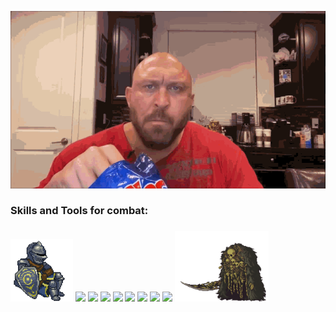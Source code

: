 </p alaing="center"> 
<img src="https://github.com/vimirsi/vimirsi/blob/main/ryback-eating-ruffles-potato-chips-rayback.gif" width= "1000" /> 
<p aling="center">   

 <h3 aling="left">Skills and Tools for combat: <h3>
     <img src="https://github.com/Higlik/Higlik/blob/main/CD1.gif" width="100" />  
     <img src="https://cdn.jsdelivr.net/gh/devicons/devicon/icons/java/java-original-wordmark.svg" width="60" />
     <img src="https://cdn.jsdelivr.net/gh/devicons/devicon/icons/spring/spring-original-wordmark.svg" width="60"  />
     <img src="https://cdn.jsdelivr.net/gh/devicons/devicon/icons/python/python-original-wordmark.svg" width= "60"/>
     <img src="https://cdn.jsdelivr.net/gh/devicons/devicon/icons/mysql/mysql-original-wordmark.svg" width="60"/>
     <img src="https://cdn.jsdelivr.net/gh/devicons/devicon/icons/react/react-original-wordmark.svg" width="60"/>
     <img src="https://cdn.jsdelivr.net/gh/devicons/devicon/icons/csharp/csharp-original.svg" width="60" />
     <img src="https://cdn.jsdelivr.net/gh/devicons/devicon/icons/html5/html5-original.svg" width="60" />
     <img src="https://cdn.jsdelivr.net/gh/devicons/devicon/icons/javascript/javascript-original.svg" width="70" />
     <img aling = "right" src="https://github.com/Higlik/Higlik/blob/main/CD.gif" width = "150" />
